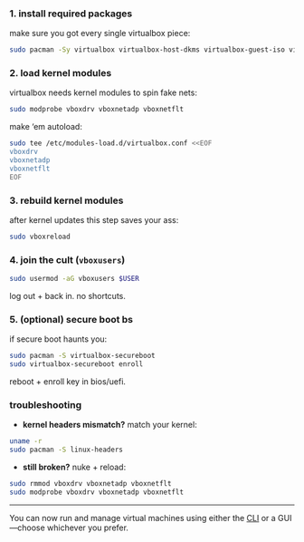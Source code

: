 ### 1. install required packages

make sure you got every single virtualbox piece:
```bash
sudo pacman -Sy virtualbox virtualbox-host-dkms virtualbox-guest-iso virtualbox-ext-oracle
```

### 2. load kernel modules

virtualbox needs kernel modules to spin fake nets:
```bash
sudo modprobe vboxdrv vboxnetadp vboxnetflt
```

make ‘em autoload:
```bash
sudo tee /etc/modules-load.d/virtualbox.conf <<EOF
vboxdrv
vboxnetadp
vboxnetflt
EOF
```

### 3. rebuild kernel modules

after kernel updates this step saves your ass:
```bash
sudo vboxreload
```

### 4. join the cult (`vboxusers`)

```bash
sudo usermod -aG vboxusers $USER
```

log out + back in. no shortcuts.

### 5. (optional) secure boot bs

if secure boot haunts you:
```bash
sudo pacman -S virtualbox-secureboot
sudo virtualbox-secureboot enroll
```

reboot + enroll key in bios/uefi.

### troubleshooting

- **kernel headers mismatch?** match your kernel:
```bash
uname -r
sudo pacman -S linux-headers
```

- **still broken?** nuke + reload:
```bash
sudo rmmod vboxdrv vboxnetadp vboxnetflt
sudo modprobe vboxdrv vboxnetadp vboxnetflt
```

---

You can now run and manage virtual machines using either the [CLI](02.%20VM%20creation.md) or a GUI—choose whichever you prefer.